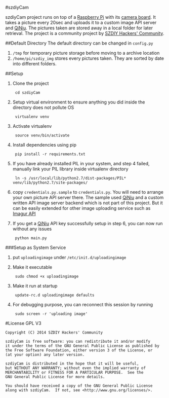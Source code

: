 #szdiyCam

szdiyCam project runs on top of a [Raspberry Pi](www.raspberrypi.org/‎) with its [camera board](www.raspberrypi.org/tag/camera-board/‎). It takes a picture every 20sec and uploads it to a custom image API server and [QiNiu](qiniu.com). The pictures taken are stored away in a local folder for later retrieval. The project is a community project by [SZDIY Hackers' Community](http://www.szdiy.org/).

##Default Directory
The default directory can be changed in `config.py`

1. `/tmp` for temporary picture storage before moving to a archive location
2. `/home/pi/szdiy_img` stores every pictures taken. They are sorted by date into different folders.

##Setup
1. Clone the project

		cd szdiyCam
		
2. Setup virtual environment to ensure anything you did inside the directory does not pollute OS

		virtualenv venv
		
3. Activate virtualenv

		source venv/bin/activate
	
4. Install dependencies using pip

		pip install -r requirements.txt 

5. If you have already installed PIL in your system, and step 4 failed, manually link your PIL library inside virtualenv directory

		ln -s /usr/local/lib/python2.7/dist-packages/PIL* venv/lib/python2.7/site-packages/
		
6. copy `credentials.py.sample` to `credentials.py`. You will need to arrange your own picture API server there. The sample used [QiNiu](qiniu.com) and a custom written API image server backend which is not part of this project. But it can be easily extended for other image uploading service such as [Imagur API](https://api.imgur.com)

7. If you get a [QiNiu](qiniu.com) API key successfully setup in step 6, you can now run without any issues

		python main.py

###Setup as System Service
1. put `uploadingimage` under ```/etc/init.d/uploadingimage```
2. Make it executable

		sudo chmod +x uploadingimage
		
3. Make it run at startup

		update-rc.d uploadingimage defaults

4. For debugging purpose, you can reconnect this session by running

		sudo screen -r 'uploading image'

#License
GPL V3
	
	Copyright (C) 2014 SZDIY Hackers' Community

	szdiyCam is free software: you can redistribute it and/or modify
	it under the terms of the GNU General Public License as published by
	the Free Software Foundation, either version 3 of the License, or
	(at your option) any later version.

	szdiyCam is distributed in the hope that it will be useful,
	but WITHOUT ANY WARRANTY; without even the implied warranty of
	MERCHANTABILITY or FITNESS FOR A PARTICULAR PURPOSE.  See the
	GNU General Public License for more details.

	You should have received a copy of the GNU General Public License
	along with szdiyCam.  If not, see <http://www.gnu.org/licenses/>.